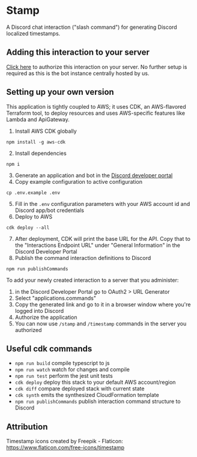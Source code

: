 # Stamp

A Discord chat interaction ("slash command") for generating Discord localized timestamps. 


## Adding this interaction to your server
[Click here](https://discord.com/api/oauth2/authorize?client_id=941136915963445328&scope=applications.commands) to authorize
this interaction on your server. No further setup is required as this is the bot instance centrally hosted by us. 


## Setting up your own version

This application is tightly coupled to AWS; it uses CDK, an AWS-flavored Terraform tool, to deploy resources and uses 
AWS-specific features like Lambda and ApiGateway. 

1. Install AWS CDK globally
```shell
npm install -g aws-cdk
```

2. Install dependencies
```
npm i
```

3. Generate an application and bot in the [Discord developer portal](https://discord.com/developers/applications)
4. Copy example configuration to active configuration
```shell
cp .env.example .env
```
5. Fill in the `.env` configuration parameters with your AWS account id and Discord app/bot credentials
6. Deploy to AWS
```shell
cdk deploy --all
```
7. After deployment, CDK will print the base URL for the API. Copy that to the "Interactions Endpoint URL" under 
"General Information" in the Discord Developer Portal 
8. Publish the command interaction definitions to Discord
```shell
npm run publishCommands
```

To add your newly created interaction to a server that you administer:
1. in the Discord Developer Portal go to OAuth2 > URL Generator
2. Select "applications.commands"
3. Copy the generated link and go to it in a browser window where you're logged into Discord
4. Authorize the application
5. You can now use `/stamp` and `/timestamp` commands in the server you authorized

## Useful cdk commands

 * `npm run build`   compile typescript to js
 * `npm run watch`   watch for changes and compile
 * `npm run test`    perform the jest unit tests
 * `cdk deploy`      deploy this stack to your default AWS account/region
 * `cdk diff`        compare deployed stack with current state
 * `cdk synth`       emits the synthesized CloudFormation template
 * `npm run publishCommands` publish interaction command structure to Discord


## Attribution
Timestamp icons created by Freepik - Flaticon: https://www.flaticon.com/free-icons/timestamp
